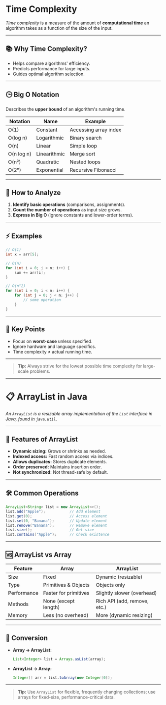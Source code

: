 # Time Complexity

_Time complexity_ is a measure of the amount of **computational time** an algorithm takes as a function of the size of the input.

---

## 📚 Why Time Complexity?

- Helps compare algorithms' efficiency.
- Predicts performance for large inputs.
- Guides optimal algorithm selection.

---

## 🕒 Big O Notation

Describes the **upper bound** of an algorithm's running time.

| Notation   | Name            | Example                |
|------------|-----------------|------------------------|
| O(1)       | Constant        | Accessing array index  |
| O(log n)   | Logarithmic     | Binary search          |
| O(n)       | Linear          | Simple loop            |
| O(n log n) | Linearithmic    | Merge sort             |
| O(n²)      | Quadratic       | Nested loops           |
| O(2ⁿ)      | Exponential     | Recursive Fibonacci    |

---

## 📝 How to Analyze

1. **Identify basic operations** (comparisons, assignments).
2. **Count the number of operations** as input size grows.
3. **Express in Big O** (ignore constants and lower-order terms).

---

## ⚡ Examples

```java
// O(1)
int x = arr[5];

// O(n)
for (int i = 0; i < n; i++) {
    sum += arr[i];
}

// O(n^2)
for (int i = 0; i < n; i++) {
    for (int j = 0; j < n; j++) {
        // some operation
    }
}
```

---

## 🏁 Key Points

- Focus on **worst-case** unless specified.
- Ignore hardware and language specifics.
- Time complexity ≠ actual running time.

---

> **Tip:** Always strive for the lowest possible time complexity for large-scale problems.

---

# 📋 ArrayList in Java

_An `ArrayList` is a resizable array implementation of the `List` interface in Java, found in `java.util`._

---

## 🚀 Features of ArrayList

- **Dynamic sizing:** Grows or shrinks as needed.
- **Indexed access:** Fast random access via indices.
- **Allows duplicates:** Stores duplicate elements.
- **Order preserved:** Maintains insertion order.
- **Not synchronized:** Not thread-safe by default.

---

## 🛠️ Common Operations

```java
ArrayList<String> list = new ArrayList<>();
list.add("Apple");           // Add element
list.get(0);                 // Access element
list.set(0, "Banana");       // Update element
list.remove("Banana");       // Remove element
list.size();                 // Get size
list.contains("Apple");      // Check existence
```

---

## 🆚 ArrayList vs Array

| Feature         | Array                        | ArrayList                    |
|-----------------|-----------------------------|------------------------------|
| Size            | Fixed                       | Dynamic (resizable)          |
| Type            | Primitives & Objects        | Objects only                 |
| Performance     | Faster for primitives       | Slightly slower (overhead)   |
| Methods         | None (except length)        | Rich API (add, remove, etc.) |
| Memory          | Less (no overhead)          | More (dynamic resizing)      |

---

## 🔄 Conversion

- **Array → ArrayList:**
    ```java
    List<Integer> list = Arrays.asList(array);
    ```
- **ArrayList → Array:**
    ```java
    Integer[] arr = list.toArray(new Integer[0]);
    ```

---

> **Tip:** Use `ArrayList` for flexible, frequently changing collections; use arrays for fixed-size, performance-critical data.
